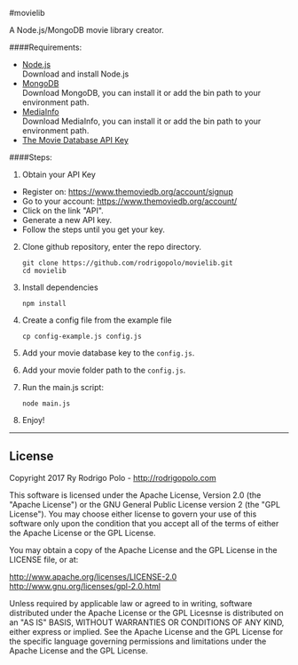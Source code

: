 #movielib

A Node.js/MongoDB movie library creator.

####Requirements:

* [Node.js](http://nodejs.org/download/)  
  Download and install Node.js  
* [MongoDB](http://www.mongodb.org/downloads)  
  Download MongoDB, you can install it or add the bin path to your environment path.  
* [MediaInfo](http://mediaarea.net/en/MediaInfo/Download)  
  Download MediaInfo, you can install it or add the bin path to your environment path.  
* [The Movie Database API Key](https://www.themoviedb.org)


####Steps:

1. Obtain your API Key
  * Register on: https://www.themoviedb.org/account/signup
  * Go to your account: https://www.themoviedb.org/account/
  * Click on the link "API".
  * Generate a new API key.
  * Follow the steps until you get your key.
2. Clone github repository, enter the repo directory.  

   ```shell
   git clone https://github.com/rodrigopolo/movielib.git  
   cd movielib
   ```

3. Install dependencies  

   ```
   npm install
   ```

4. Create a config file from the example file  

   ```
   cp config-example.js config.js
   ```

5. Add your movie database key to the `config.js`.
6. Add your movie folder path to the `config.js`.
7. Run the main.js script:  

   ```
   node main.js
   ```
   
8. Enjoy!

-------

## License

Copyright 2017 Ry Rodrigo Polo - http://rodrigopolo.com

This software is licensed under the Apache License, Version 2.0 (the "Apache License") or the GNU
General Public License version 2 (the "GPL License"). You may choose either license to govern your
use of this software only upon the condition that you accept all of the terms of either the Apache
License or the GPL License.

You may obtain a copy of the Apache License and the GPL License in the LICENSE file, or at:

http://www.apache.org/licenses/LICENSE-2.0
http://www.gnu.org/licenses/gpl-2.0.html

Unless required by applicable law or agreed to in writing, software distributed under the Apache License
or the GPL Licesnse is distributed on an "AS IS" BASIS, WITHOUT WARRANTIES OR CONDITIONS OF ANY KIND,
either express or implied. See the Apache License and the GPL License for the specific language governing
permissions and limitations under the Apache License and the GPL License.
